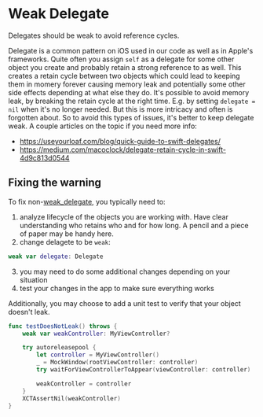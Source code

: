 # Weak Delegate

Delegates should be weak to avoid reference cycles.

Delegate is a common pattern on iOS used in our code as well as in Apple's frameworks. Quite often you assign `self` as a delegate for some other object you create and probably retain a strong reference to as well. This creates a retain cycle between two objects which could lead to keeping them in momery forever causing memory leak and potentially some other side effects depending at what else they do. It's possible to avoid memory leak, by breaking the retain cycle at the right time. E.g. by setting `delegate = nil` when it's no longer needed. But this is more intricacy and often is forgotten about. So to avoid this types of issues, it's better to keep delegate weak. A couple articles on the topic if you need more info:
* https://useyourloaf.com/blog/quick-guide-to-swift-delegates/
* https://medium.com/macoclock/delegate-retain-cycle-in-swift-4d9c813d0544

## Fixing the warning

To fix non-[weak_delegate](https://realm.github.io/SwiftLint/weak_delegate.html), you typically need to:

1. analyze lifecycle of the objects you are working with. Have clear understanding who retains who and for how long. A pencil and a piece of paper may be handy here.
2. change delagete to be `weak`:
```swift
weak var delegate: Delegate
```
3. you may need to do some additional changes depending on your situation
4. test your changes in the app to make sure everything works

Additionally, you may choose to add a unit test to verify that your object doesn't leak.

```swift
func testDoesNotLeak() throws {
    weak var weakController: MyViewController?

    try autoreleasepool {
        let controller = MyViewController()
        _ = MockWindow(rootViewController: controller)
        try waitForViewControllerToAppear(viewController: controller)

        weakController = controller
    }
    XCTAssertNil(weakController)
}
```
